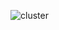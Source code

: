 ![cluster](https://github.com/kris96tian/sc-RNAseq_analysis/assets/92834350/71866f36-90e6-47f4-9f2f-cec3b4823f32)
